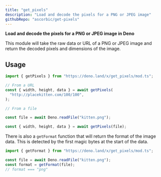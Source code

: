 ```yaml
---
title: "get_pixels"
description: "Load and decode the pixels for a PNG or JPEG image"
githubRepo: "ascorbic/get-pixels"
---
```


**Load and decode the pixels for a PNG or JPEG image in Deno**

This module will take the raw data or URL of a PNG or JPEG image and return the
decoded pixels and dimensions of the image.

## Usage

```ts
import { getPixels } from "https://deno.land/x/get_pixels/mod.ts";

// From a URL
const { width, height, data } = await getPixels(
  "http://placekitten.com/100/100",
);

// From a file

const file = await Deno.readFile("kitten.png");

const { width, height, data } = await getPixels(file);
```

There is also a `getFormat` function that will return the format of the image
data. This is detected by the first magic bytes at the start of the data.

```ts
import { getFormat } from "https://deno.land/x/get_pixels/mod.ts";

const file = await Deno.readFile("kitten.png");
const format = getFormat(file);
// format === "png"
```
